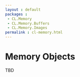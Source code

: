 ```yaml
---
layout : default
packages :
 - CL.Memory
 - CL.Memory.Buffers
 - CL.Memory.Images
permalink : cl-memory.html
---
```


# Memory Objects

TBD